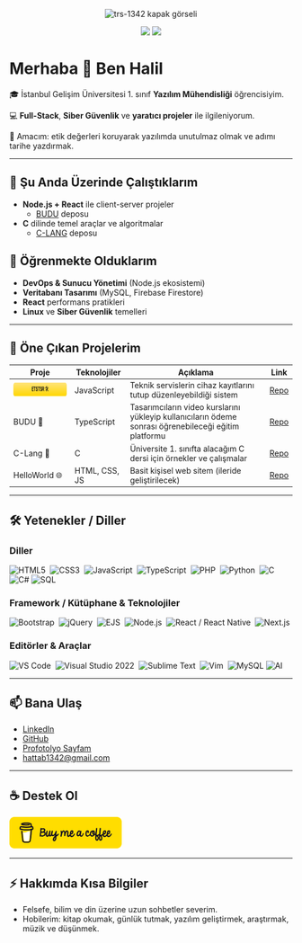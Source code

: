 <p align="center">
  <img
    src="https://capsule-render.vercel.app/api?type=blur&height=342&color=FF0000&text=trs-1342&section=header&reversal=true&textBg=false&animation=fadeIn&desc=Defend%20the%20moral%20concept%20in%20software.&fontColor=fff&fontSize=62&descSize=22"
    alt="trs-1342 kapak görseli"
    style="pointer-events:none; user-select:none;"
    draggable="false"
  />
</p>

<div align="center">

  <img src="https://github-readme-stats.vercel.app/api?username=trs-1342&show_icons=true&hide_title=false" />
  <img src="https://github-readme-stats.vercel.app/api/top-langs/?username=trs-1342&layout=compact" width="355" />

</div>

# Merhaba 👋 Ben Halil

🎓 İstanbul Gelişim Üniversitesi 1. sınıf **Yazılım Mühendisliği** öğrencisiyim.

💻 **Full-Stack**, **Siber Güvenlik** ve **yaratıcı projeler** ile ilgileniyorum.

🚀 Amacım: etik değerleri koruyarak yazılımda unutulmaz olmak ve adımı tarihe yazdırmak.

---

## 🔭 Şu Anda Üzerinde Çalıştıklarım
- **Node.js + React** ile client-server projeler
    - [BUDU](https://github.com/trs-1342/budu) deposu
- **C** dilinde temel araçlar ve algoritmalar
    - [C-LANG](https://github.com/trs-1342/c-lang) deposu

## 🌱 Öğrenmekte Olduklarım
- **DevOps & Sunucu Yönetimi** (Node.js ekosistemi)
- **Veritabanı Tasarımı** (MySQL, Firebase Firestore)
- **React** performans pratikleri
- **Linux** ve **Siber Güvenlik** temelleri

---

## 📌 Öne Çıkan Projelerim

| Proje                                  | Teknolojiler  | Açıklama                                                                                              | Link                                           |
|----------------------------------------|---------------|--------------------------------------------------------------------------------------------------------|-----------------------------------------------|
| <img src="./assets/etstsr.svg" height="24" /> | JavaScript    | Teknik servislerin cihaz kayıtlarını tutup düzenleyebildiği sistem                                | [Repo](https://github.com/trs-1342/ETSTSR)    |
| BUDU 🎨                                 | TypeScript    | Tasarımcıların video kurslarını yükleyip kullanıcıların ödeme sonrası öğrenebileceği eğitim platformu  | [Repo](https://github.com/trs-1342/budu)      |
| C-Lang 📘                               | C             | Üniversite 1. sınıfta alacağım C dersi için örnekler ve çalışmalar                                     | [Repo](https://github.com/trs-1342/c-lang)    |
| HelloWorld 🌐                           | HTML, CSS, JS | Basit kişisel web sitem (ileride geliştirilecek)                                                       | [Repo](https://github.com/trs-1342/helloWorld)|


---

## 🛠️ Yetenekler / Diller

### Diller
<p align="left">
  <img src="https://cdn.jsdelivr.net/gh/devicons/devicon/icons/html5/html5-original.svg" alt="HTML5" title="HTML5" width="36" height="36" />&nbsp;
  <img src="https://cdn.jsdelivr.net/gh/devicons/devicon/icons/css3/css3-original.svg" alt="CSS3" title="CSS3" width="36" height="36" />&nbsp;
  <img src="https://cdn.jsdelivr.net/gh/devicons/devicon/icons/javascript/javascript-original.svg" alt="JavaScript" title="JavaScript" width="36" height="36" />&nbsp;
  <img src="https://cdn.jsdelivr.net/gh/devicons/devicon/icons/typescript/typescript-original.svg" alt="TypeScript" title="TypeScript" width="36" height="36" />&nbsp;
  <img src="https://cdn.jsdelivr.net/gh/devicons/devicon/icons/php/php-original.svg" alt="PHP" title="PHP" width="36" height="36" />&nbsp;
  <img src="https://cdn.jsdelivr.net/gh/devicons/devicon/icons/python/python-original.svg" alt="Python" title="Python" width="36" height="36" />&nbsp;
  <img src="https://cdn.jsdelivr.net/gh/devicons/devicon/icons/c/c-original.svg" alt="C" title="C" width="36" height="36" />&nbsp;
  <img src="https://cdn.jsdelivr.net/gh/devicons/devicon/icons/csharp/csharp-original.svg" alt="C#" title="C#" width="36" height="36" />
  <img src="https://www.svgrepo.com/show/331760/sql-database-generic.svg" alt="SQL" title="SQL" width="36" height="36" />&nbsp;
</p>

### Framework / Kütüphane & Teknolojiler
<p align="left">
  <img src="https://cdn.jsdelivr.net/gh/devicons/devicon/icons/bootstrap/bootstrap-original.svg" alt="Bootstrap" title="Bootstrap" width="36" height="36" />&nbsp;
  <img src="https://cdn.jsdelivr.net/gh/devicons/devicon/icons/jquery/jquery-original.svg" alt="jQuery" title="jQuery" width="36" height="36" />&nbsp;
  <img src="https://img.icons8.com/?size=512&id=Pxe6MGswB8pX&format=png" alt="EJS" title="EJS" width="36" height="36" />&nbsp;
  <img src="https://cdn.jsdelivr.net/gh/devicons/devicon/icons/nodejs/nodejs-original.svg" alt="Node.js" title="Node.js" width="36" height="36" />&nbsp;
  <img src="https://cdn.jsdelivr.net/gh/devicons/devicon/icons/react/react-original.svg" alt="React / React Native" title="React / React Native" width="36" height="36" />&nbsp;
  <img src="https://cdn.jsdelivr.net/gh/devicons/devicon/icons/nextjs/nextjs-original.svg" alt="Next.js" title="Next.js" width="36" height="36" />
</p>

### Editörler & Araçlar
<p align="left">
  <img src="https://cdn.jsdelivr.net/gh/devicons/devicon/icons/vscode/vscode-original.svg" alt="VS Code" title="VS Code" width="36" height="36" />&nbsp;
  <img src="https://cdn.jsdelivr.net/gh/devicons/devicon/icons/visualstudio/visualstudio-plain.svg" alt="Visual Studio 2022" title="Visual Studio 2022" width="36" height="36" />&nbsp;
  <img src="https://cdn.iconscout.com/icon/free/png-512/free-sublime-text-logo-icon-svg-download-png-2945191.png?f=webp&w=256" alt="Sublime Text" title="Sublime Text" width="36" height="36" />&nbsp;
  <img src="https://cdn.jsdelivr.net/gh/devicons/devicon/icons/vim/vim-original.svg" alt="Vim" title="Vim" width="36" height="36" />&nbsp;
  <img src="https://cdn.jsdelivr.net/gh/devicons/devicon/icons/mysql/mysql-original.svg" alt="MySQL" title="MySQL" width="36" height="36" />
  <img src="https://static.vecteezy.com/system/resources/previews/006/662/139/non_2x/artificial-intelligence-ai-processor-chip-icon-symbol-for-graphic-design-logo-web-site-social-media-mobile-app-ui-illustration-free-vector.jpg" alt="AI" title="AI" width="36" height="36"/>
</p>

---

## 📫 Bana Ulaş

- [LinkedIn](https://www.linkedin.com/in/halil-hattab-b961b127a/)
- [GitHub](https://github.com/trs-1342)
- [Profotolyo Sayfam](https://hello-world-mu-cyan.vercel.app/)
- hattab1342@gmail.com

---

## ☕ Destek Ol
<p id="support-me">
  <a href="https://www.buymeacoffee.com/trs1342" target="_blank" rel="noopener noreferrer">
    <img src="./assets/bmc.png" alt="Bana kahve ısmarla" width="200">
  </a>
</p>

---

## ⚡ Hakkımda Kısa Bilgiler
- Felsefe, bilim ve din üzerine uzun sohbetler severim.  
- Hobilerim: kitap okumak, günlük tutmak, yazılım geliştirmek, araştırmak, müzik ve düşünmek.
